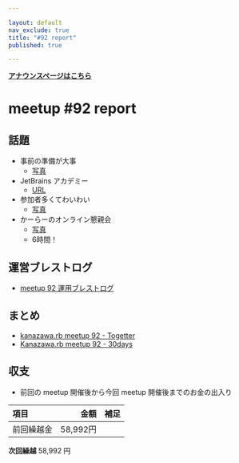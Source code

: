 ```yaml
---

layout: default
nav_exclude: true
title: "#92 report"
published: true

---
```


<div style="text-align: left;"><a href="/92/"><strong>アナウンスページはこちら</strong></a></div>

# meetup #92 report

## 話題

* 事前の準備が大事
  + [写真](https://twitter.com/Yukimitsu_Izawa/status/1250961320658128897)
* JetBrains アカデミー
  + [URL](https://www.jetbrains.com/ja-jp/academy/)
* 参加者多くてわいわい
  + [写真](https://twitter.com/kiyohara/status/1251422244284186624)
* かーらーのオンライン懇親会
  + [写真](https://twitter.com/kiyohara/status/1251422564250906626)
  + 6時間！

## 運営ブレストログ

* [meetup 92 運用ブレストログ](https://github.com/kanazawarb/meetup/wiki/meetup-92-%E9%81%8B%E7%94%A8%E3%83%96%E3%83%AC%E3%82%B9%E3%83%88%E3%83%AD%E3%82%B0)

## まとめ

<!-- Togetter, 30days のリンクをいれる -->

* [kanazawa.rb meetup 92 - Togetter](https://togetter.com/li/1496194)
* [Kanazawa.rb meetup 92 - 30days](https://30d.jp/kzrb/82)

## 収支

* 前回の meetup 開催後から今回 meetup 開催後までのお金の出入り

|項目                           |金額         |補足                                               |
|:------------------------------|------------:|:--------------------------------------------------|
| 前回繰越金                    |    58,992円 |                                                   |

**次回繰越**  58,992 円

